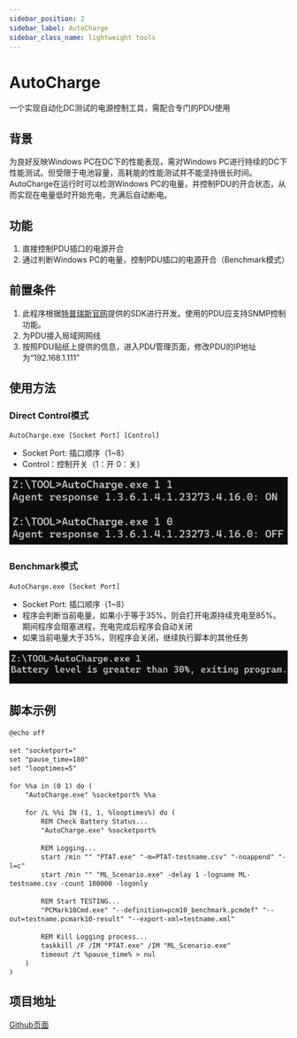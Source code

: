 ```yaml
---
sidebar_position: 2
sidebar_label: AutoCharge
sidebar_class_name: lightweight tools
---
```


# AutoCharge
一个实现自动化DC测试的电源控制工具，需配合专门的PDU使用

## 背景

为良好反映Windows PC在DC下的性能表现，需对Windows PC进行持续的DC下性能测试。但受限于电池容量，高耗能的性能测试并不能坚持很长时间。
AutoCharge在运行时可以检测Windows PC的电量，并控制PDU的开合状态，从而实现在电量低时开始充电，充满后自动断电。

## 功能

1. 直接控制PDU插口的电源开合
2. 通过判断Windows PC的电量，控制PDU插口的电源开合（Benchmark模式）

## 前置条件

1. 此程序根据[特普瑞斯官网](http://sztprs.com/case/615.html)提供的SDK进行开发。使用的PDU应支持SNMP控制功能。
2. 为PDU接入局域网网线
2. 按照PDU贴纸上提供的信息，进入PDU管理页面，修改PDU的IP地址为“192.168.1.111”

## 使用方法

### Direct Control模式
```
AutoCharge.exe [Socket Port] [Control]
```
- Socket Port: 插口顺序（1~8）
- Control：控制开关（1：开 0：关）

![](./AutoCharge/use-examples.png)

### Benchmark模式
```
AutoCharge.exe [Socket Port]
```
- Socket Port: 插口顺序（1~8）
- 程序会判断当前电量，如果小于等于35%，则会打开电源持续充电至85%。期间程序会阻塞进程，充电完成后程序会自动关闭
- 如果当前电量大于35%，则程序会关闭，继续执行脚本的其他任务

![](./AutoCharge/use-examples2.png)

## 脚本示例

```
@echo off

set "socketport="
set "pause_time=180"
set "looptimes=5"

for %%a in (0 1) do (
    "AutoCharge.exe" %socketport% %%a

    for /L %%i IN (1, 1, %looptimes%) do (
        REM Check Battery Status...
        "AutoCharge.exe" %socketport%

        REM Logging...
        start /min "" "PTAT.exe" "-m=PTAT-testname.csv" "-noappend" "-l=c"
        start /min "" "ML_Scenario.exe" -delay 1 -logname ML-testname.csv -count 100000 -logonly
        
        REM Start TESTING...
        "PCMark10Cmd.exe" "--definition=pcm10_benchmark.pcmdef" "--out=testname.pcmark10-result" "--export-xml=testname.xml"
        
        REM Kill Logging process...
        taskkill /F /IM "PTAT.exe" /IM "ML_Scenario.exe"
        timeout /t %pause_time% > nul
    )
)
```
## 项目地址

[Github页面](https://github.com/ltycn/AutoCharge)

